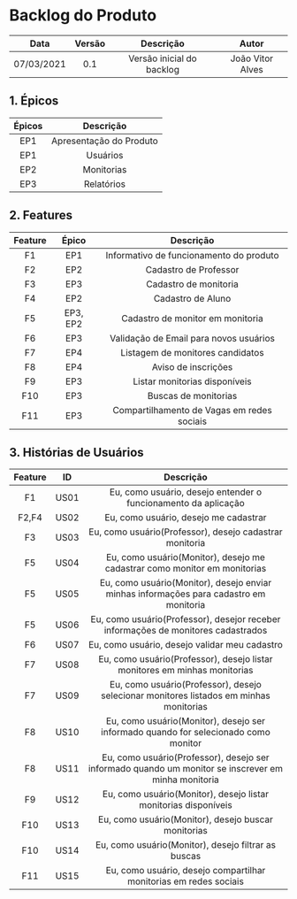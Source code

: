 # Backlog do Produto

|Data|Versão|Descrição|Autor|
|:--:|:--:|:--:|:---:|
| 07/03/2021 | 0.1 | Versão inicial do backlog | João Vitor Alves |

## 1. Épicos

|Épicos|Descrição|
|:--:|:--:|
|EP1|Apresentação do Produto|
|EP1|Usuários               |
|EP2|Monitorias               |
|EP3|Relatórios             |


## 2. Features

|Feature|Épico|Descrição|
|:--:|:--:|:--:|
|F1|EP1| Informativo de funcionamento do produto    |
|F2|EP2| Cadastro de Professor                      |
|F3|EP3| Cadastro de monitoria                        |
|F4|EP2| Cadastro de Aluno                          |
|F5|EP3, EP2| Cadastro de monitor em monitoria        |
|F6|EP3| Validação de Email para novos usuários     |
|F7|EP4| Listagem de monitores candidatos           |
|F8|EP4| Aviso de inscrições                        |
|F9|EP3| Listar monitorias disponíveis                |
|F10|EP3| Buscas de monitorias                        |
|F11|EP3| Compartilhamento de Vagas em redes sociais|

## 3. Histórias de Usuários

|Feature|ID|Descrição|
|:--:|-----|:--:|
|F1|US01| Eu, como usuário, desejo entender o funcionamento da aplicação|
|F2,F4|US02| Eu, como usuário, desejo me cadastrar|
|F3|US03| Eu, como usuário(Professor), desejo cadastrar monitoria|
|F5|US04| Eu, como usuário(Monitor), desejo me cadastrar como monitor em monitorias|
|F5|US05| Eu, como usuário(Monitor), desejo enviar minhas informações para cadastro em monitoria|
|F5|US06| Eu, como usuário(Professor), desejor receber informações de monitores cadastrados|
|F6|US07| Eu, como usuário, desejo validar meu cadastro|
|F7|US08| Eu, como usuário(Professor), desejo listar monitores em minhas monitorias|
|F7|US09| Eu, como usuário(Professor), desejo selecionar monitores listados em minhas monitorias|
|F8|US10| Eu, como usuário(Monitor), desejo ser informado quando for selecionado como monitor|
|F8|US11| Eu, como usuário(Professor), desejo ser informado quando um monitor se inscrever em minha monitoria|
|F9|US12| Eu, como usuário(Monitor), desejo listar monitorias disponíveis|
|F10|US13| Eu, como usuário(Monitor), desejo buscar monitorias|
|F10|US14| Eu, como usuário(Monitor), desejo filtrar as buscas|
|F11|US15| Eu, como usuário, desejo compartilhar monitorias em redes sociais|
